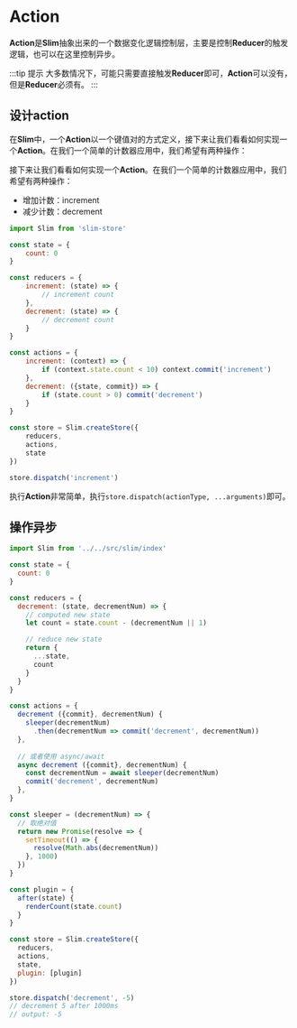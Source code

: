 # Action

**Action**是**Slim**抽象出来的一个数据变化逻辑控制层，主要是控制**Reducer**的触发逻辑，也可以在这里控制异步。

:::tip 提示
大多数情况下，可能只需要直接触发**Reducer**即可，**Action**可以没有，但是**Reducer**必须有。
:::

## 设计action
在**Slim**中，一个**Action**以一个键值对的方式定义，接下来让我们看看如何实现一个**Action**。在我们一个简单的计数器应用中，我们希望有两种操作：

接下来让我们看看如何实现一个**Action**。在我们一个简单的计数器应用中，我们希望有两种操作：

* 增加计数：increment
* 减少计数：decrement

```javascript
import Slim from 'slim-store'

const state = {
    count: 0
}

const reducers = {
    increment: (state) => {
        // increment count
    },
    decrement: (state) => {
        // decrement count
    }
}

const actions = {
    increment: (context) => {
        if (context.state.count < 10) context.commit('increment')
    },
    decrement: ({state, commit}) => {
        if (state.count > 0) commit('decrement')
    }
}

const store = Slim.createStore({
    reducers,
    actions,
    state
})

store.dispatch('increment')
```

执行**Action**非常简单，执行`store.dispatch(actionType, ...arguments)`即可。

## 操作异步

```javascript
import Slim from '../../src/slim/index'

const state = {
  count: 0
}

const reducers = {
  decrement: (state, decrementNum) => {
    // computed new state
    let count = state.count - (decrementNum || 1)

    // reduce new state
    return {
      ...state,
      count
    }
  }
}

const actions = {
  decrement ({commit}, decrementNum) {
    sleeper(decrementNum)
      .then(decrementNum => commit('decrement', decrementNum))
  },
  
  // 或者使用 async/await
  async decrement ({commit}, decrementNum) {
    const decrementNum = await sleeper(decrementNum)
    commit('decrement', decrementNum)
  },
}

const sleeper = (decrementNum) => {
  // 取绝对值
  return new Promise(resolve => {
    setTimeout(() => {
      resolve(Math.abs(decrementNum))
    }, 1000)
  })
}

const plugin = {
  after(state) {
    renderCount(state.count)
  }
}

const store = Slim.createStore({
  reducers,
  actions,
  state,
  plugin: [plugin]
})

store.dispatch('decrement', -5)
// decrement 5 after 1000ms
// output: -5
```
